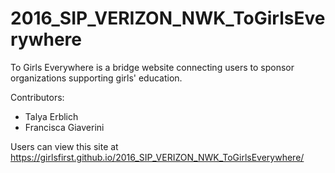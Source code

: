 # 2016_SIP_VERIZON_NWK_ToGirlsEverywhere
To Girls Everywhere is a bridge website connecting users to sponsor organizations supporting girls' education.

Contributors: 
* Talya Erblich
* Francisca Giaverini


Users can view this site at https://girlsfirst.github.io/2016_SIP_VERIZON_NWK_ToGirlsEverywhere/